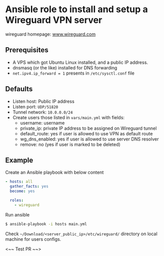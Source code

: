 # Ansible role to install and setup a Wireguard VPN server

wireguard homepage: www.wireguard.com

## Prerequisites

* A VPS which got Ubuntu Linux installed, and a public IP address.
* dnsmasq (or the like) installed for DNS forwarding
* `net.ipv4.ip_forward = 1` presents in `/etc/sysctl.conf` file

## Defaults

* Listen host: Public IP address
* Listen port: `UDP/51820`
* Tunnel network: `10.0.0.0/24`
* Create users those listed in `vars/main.yml` with fields:
  *  username: username
  *  private_ip: private IP address to be assigned on Wireguard tunnel
  *  default_route: yes if user is allowed to use VPN as default route
  *  wg_dns_enabled: yes if user is allowed to use server DNS resolver
  *  remove: no (yes if user is marked to be deleted)

## Example

Create an Ansible playbook with below content

```yml
- hosts: all
  gather_facts: yes
  become: yes

  roles:
    - wireguard
```

Run ansible

```sh
$ ansible-playbook -i hosts main.yml
```

Check `~/Download/<server_public_ip>/etc/wireguard/` directory on local 
machine for users configs.

<~~ Test PR ~~>
